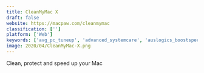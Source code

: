 ```yaml
---
title: CleanMyMac X
draft: false 
website: https://macpaw.com/cleanmymac
classification: ['']
platform: ['Web']
keywords: ['avg_pc_tuneup', 'advanced_systemcare', 'auslogics_boostspeed', 'avast_cleanup', 'bleachbit', 'ccleaner', 'clean_master', 'gnome_tweak_tool', 'glary_utilities', 'onyx_by_titanium', 'pegasun_system_utilities', 'perfectspeed_pc_optimizer', 'puran_utilities', 'sysinternals_suite', 'system_mechanic', 'system_ninja', 'wise_care_365', 'wise_disk_cleaner', 'yamicsoft_windows_manager', 'jv16_powertools']
image: 2020/04/CleanMyMac-X.png
---
```

Clean, protect and speed up your Mac